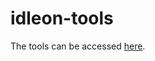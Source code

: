 # idleon-tools

The tools can be accessed <a href="https://tellurium-monoxide.github.io/idleon-tools/" target="_blank">here</a>.

